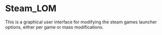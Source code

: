 # Steam_LOM
This is a graphical user interface for modifying the steam games launcher options, either per game or mass modifications.
